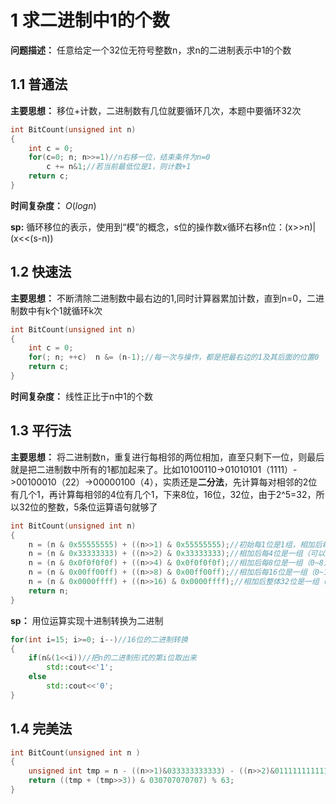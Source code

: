 
# 1 求二进制中1的个数

**问题描述：** 任意给定一个32位无符号整数n，求n的二进制表示中1的个数  

## 1.1 普通法

**主要思想：** 移位+计数，二进制数有几位就要循环几次，本题中要循环32次

```cpp
int BitCount(unsigned int n)
{
    int c = 0;
    for(c=0; n; n>>=1)//n右移一位，结束条件为n=0
        c += n&1;//若当前最低位是1，则计数+1
    return c;
}
```

**时间复杂度：** $O(logn)$

**sp:** 循环移位的表示，使用到“模”的概念，s位的操作数x循环右移n位：(x>>n)|(x<<(s-n))  

## 1.2 快速法

**主要思想：** 不断清除二进制数中最右边的1,同时计算器累加计数，直到n=0，二进制数中有k个1就循环k次

```cpp
int BitCount(unsigned int n)
{
    int c = 0;
    for(; n; ++c)  n &= (n-1);//每一次与操作，都是把最右边的1及其后面的位置0
    return c;
}
```

**时间复杂度：** 线性正比于n中1的个数

## 1.3 平行法

**主要思想：** 将二进制数n，重复进行每相邻的两位相加，直至只剩下一位，则最后就是把二进制数中所有的1都加起来了。比如10100110->01010101（1111）->00100010（22）->00000100（4），实质还是**二分法**，先计算每对相邻的2位有几个1，再计算每相邻的4位有几个1，下来8位，16位，32位，由于2^5=32，所以32位的整数，5条位运算语句就够了

```cpp
int BitCount(unsigned int n)
{
    n = (n & 0x55555555) + ((n>>1) & 0x55555555);//初始每1位是1组，相加后每两位是一组（可以表示0~2）
    n = (n & 0x33333333) + ((n>>2) & 0x33333333);//相加后每4位是一组（可以表示0~4）
    n = (n & 0x0f0f0f0f) + ((n>>4) & 0x0f0f0f0f);//相加后每8位是一组（0~8）
    n = (n & 0x00ff00ff) + ((n>>8) & 0x00ff00ff);//相加后每16位是一组（0~16）
    n = (n & 0x0000ffff) + ((n>>16) & 0x0000ffff);//相加后整体32位是一组（0~32）
    return n;
}
```

**sp：**  用位运算实现十进制转换为二进制  

```cpp
for(int i=15; i>=0; i--)//16位的二进制转换
{
    if(n&(1<<i))//把n的二进制形式的第i位取出来
        std::cout<<'1';
    else
        std::cout<<'0';
}
```

## 1.4 完美法

```cpp
int BitCount(unsigned int n )
{
    unsigned int tmp = n - ((n>>1)&033333333333) - ((n>>2)&011111111111);
    return ((tmp + (tmp>>3)) & 030707070707) % 63;
}
```